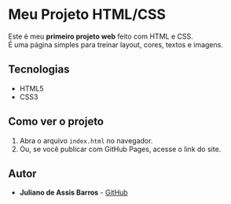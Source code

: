 # Meu Projeto HTML/CSS

Este é meu **primeiro projeto web** feito com HTML e CSS.  
É uma página simples para treinar layout, cores, textos e imagens.

## Tecnologias
- HTML5
- CSS3

## Como ver o projeto
1. Abra o arquivo `index.html` no navegador.  
2. Ou, se você publicar com GitHub Pages, acesse o link do site.

## Autor
- **Juliano de Assis Barros** - [GitHub](https://github.com/julianokami)